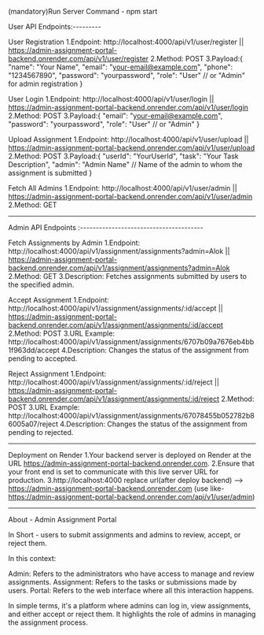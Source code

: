 
(mandatory)Run Server Command - npm start


User API Endpoints:---------

User Registration
1.Endpoint: http://localhost:4000/api/v1/user/register    ||  https://admin-assignment-portal-backend.onrender.com/api/v1/user/register
2.Method: POST
3.Payload:{
  "name": "Your Name",
  "email": "your-email@example.com",
  "phone": "1234567890",
  "password": "yourpassword",
  "role": "User"  // or "Admin" for admin registration
}


User Login
1.Endpoint: http://localhost:4000/api/v1/user/login     ||  https://admin-assignment-portal-backend.onrender.com/api/v1/user/login
2.Method: POST
3.Payload:{
  "email": "your-email@example.com",
  "password": "yourpassword",
  "role": "User" // or "Admin"
}


Upload Assignment
1.Endpoint: http://localhost:4000/api/v1/user/upload     ||  https://admin-assignment-portal-backend.onrender.com/api/v1/user/upload   
2.Method: POST
3.Payload:{
  "userId": "YourUserId",
  "task": "Your Task Description",
  "admin": "Admin Name" // Name of the admin to whom the assignment is submitted
}


Fetch All Admins
1.Endpoint: http://localhost:4000/api/v1/user/admin     ||  https://admin-assignment-portal-backend.onrender.com/api/v1/user/admin
2.Method: GET

----------------------------------------------------------------

Admin API Endpoints :---------------------------------------


Fetch Assignments by Admin
1.Endpoint: http://localhost:4000/api/v1/assignment/assignments?admin=Alok   ||   https://admin-assignment-portal-backend.onrender.com/api/v1/assignment/assignments?admin=Alok
2.Method: GET
3.Description: Fetches assignments submitted by users to the specified admin.


Accept Assignment
1.Endpoint: http://localhost:4000/api/v1/assignment/assignments/:id/accept    ||   https://admin-assignment-portal-backend.onrender.com/api/v1/assignment/assignments/:id/accept
2.Method: POST
3.URL Example: http://localhost:4000/api/v1/assignment/assignments/6707b09a7676eb4bb1f963dd/accept
4.Description: Changes the status of the assignment from pending to accepted.


Reject Assignment
1.Endpoint: http://localhost:4000/api/v1/assignment/assignments/:id/reject    ||   https://admin-assignment-portal-backend.onrender.com/api/v1/assignment/assignments/:id/reject
2.Method: POST
3.URL Example: http://localhost:4000/api/v1/assignment/assignments/67078455b052782b86005a07/reject
4.Description: Changes the status of the assignment from pending to rejected.

------------------------------------------------------------------------------------------------------------------------



Deployment on Render
1.Your backend server is deployed on Render at the URL https://admin-assignment-portal-backend.onrender.com.
2.Ensure that your front end is set to communicate with this live server URL for production.
3.http://localhost:4000 replace url(after deploy backend) --> https://admin-assignment-portal-backend.onrender.com  (use like- https://admin-assignment-portal-backend.onrender.com/api/v1/user/admin)


-----------------------------------------------------------------------------------------------------------------


About - Admin Assignment Portal

In Short - users to submit assignments and admins to review, accept, or reject them.

In this context:

Admin: Refers to the administrators who have access to manage and review assignments.
Assignment: Refers to the tasks or submissions made by users.
Portal: Refers to the web interface where all this interaction happens.

In simple terms, it's a platform where admins can log in, view assignments, and either accept or reject them. It highlights the role of admins in managing the assignment process.
